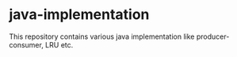 # java-implementation
This repository contains various java implementation like producer-consumer, LRU etc.
